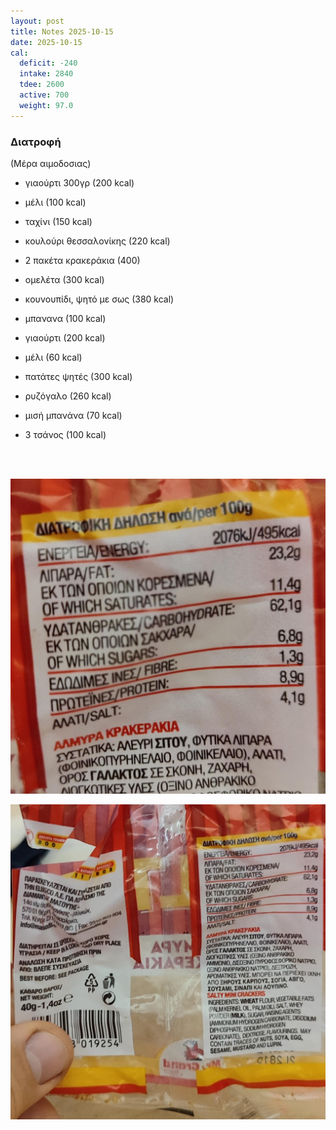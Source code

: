 ```yaml
---
layout: post
title: Notes 2025-10-15
date: 2025-10-15
cal:
  deficit: -240
  intake: 2840
  tdee: 2600
  active: 700
  weight: 97.0
---
```


### Διατροφή

(Μέρα αιμοδοσιας)

- γιαούρτι 300γρ (200 kcal)
- μέλι (100 kcal)
- ταχίνι (150 kcal)
- κουλούρι θεσσαλονίκης (220 kcal)
- 2 πακέτα κρακεράκια (400)


- ομελέτα (300 kcal)
- κουνουπίδι, ψητό με σως (380 kcal)
- μπανανα (100 kcal)

- γιαούρτι (200 kcal)
- μέλι (60 kcal)

- πατάτες ψητές (300 kcal)
- ρυζόγαλο (260 kcal)

- μισή μπανάνα (70 kcal)
- 3 τσάνος (100 kcal)

<br><br>

![pic](/pics/2025-10-15/1.jpg)<br>

![pic](/pics/2025-10-15/2.jpg)<br>

